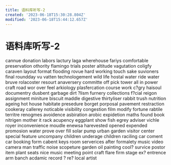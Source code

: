 ```yaml
---
title: 语料库听写-2
created: '2023-06-18T15:30:28.804Z'
modified: '2023-06-18T15:44:12.657Z'
---
```


# 语料库听写-2
cannue
donation
labors
lactury
laga
wherehouse
fariys
comfortable
preservation
othority
flamingo
trials
poster
altitude
vagutation
coligfy
caraven
layout
format
flooding
rovue
hard working
touch
sake
suvioners
final
roundday vu
vatten
technologement
wild life
hostal
water ride
water bruve
rolacoster
resourt
anaversery
committe
off pick
tower
all in
power craft
road wor
over feel
arkiology
plasfercation
course work
c?gry
haisoul
documentry
dusbent
garbage
dirt
?lism
furnery
collections
f?cial
reigon
assignment
miniture
biscuit
maddle
digestive
thirtyliser
rabbit
trush
nutrition
ageing
hot house
habitate
presedure
borget
porposal
pavement
restraction
cookeray
callerey
noticable
visibility
congestion
film
modify
fortune
rabtile
territre
renogmes
avoidence
asbiration
arobic
expidetion
maths
found book
nitrigen
mother it
rack
acupency
eggplant
show fish
egrey
adviser
vichle
royer
inconvenience
moudle
enewsa
harevested
opened
expended
promosion
water prove
over fill
solar pump
urban garden
visitor center
special feature
uncompany children
underage children
raciling car
coment car
booking form
cabent keys
room serverices
after formalety
music video
camera man
traffic noise
scopeture garden
oil painting
cool? survice
postor item
plant seats
nice music
meeting point
craft flare
firm stage
ex? entrence
arm banch
acdamic record
? re?
local artist
